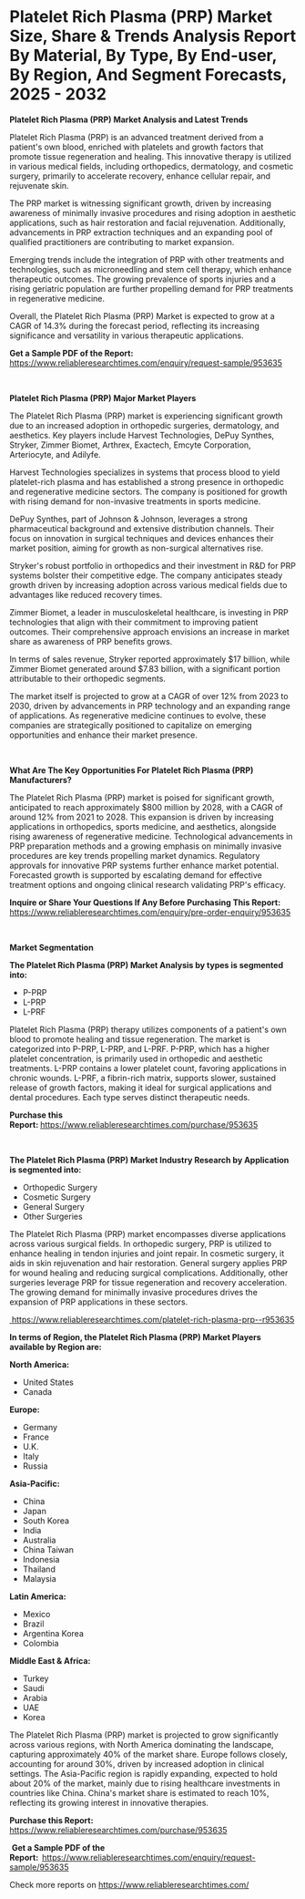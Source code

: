 <p><h1>Platelet Rich Plasma (PRP) Market Size, Share & Trends Analysis Report By Material, By Type, By End-user, By Region, And Segment Forecasts, 2025 - 2032</h1></p><p><strong>Platelet Rich Plasma (PRP) Market Analysis and Latest Trends</strong></p>
<p><p>Platelet Rich Plasma (PRP) is an advanced treatment derived from a patient's own blood, enriched with platelets and growth factors that promote tissue regeneration and healing. This innovative therapy is utilized in various medical fields, including orthopedics, dermatology, and cosmetic surgery, primarily to accelerate recovery, enhance cellular repair, and rejuvenate skin.</p><p>The PRP market is witnessing significant growth, driven by increasing awareness of minimally invasive procedures and rising adoption in aesthetic applications, such as hair restoration and facial rejuvenation. Additionally, advancements in PRP extraction techniques and an expanding pool of qualified practitioners are contributing to market expansion. </p><p>Emerging trends include the integration of PRP with other treatments and technologies, such as microneedling and stem cell therapy, which enhance therapeutic outcomes. The growing prevalence of sports injuries and a rising geriatric population are further propelling demand for PRP treatments in regenerative medicine.</p><p>Overall, the Platelet Rich Plasma (PRP) Market is expected to grow at a CAGR of 14.3% during the forecast period, reflecting its increasing significance and versatility in various therapeutic applications.</p></p>
<p><strong>Get a Sample PDF of the Report:&nbsp;</strong> <a href="https://www.reliableresearchtimes.com/enquiry/request-sample/953635?utm_campaign=3014&utm_medium=2&utm_source=Github&utm_content=ia&utm_term=09032025&utm_id=platelet-rich-plasma-prp">https://www.reliableresearchtimes.com/enquiry/request-sample/953635</a></p>
<p>&nbsp;</p>
<p><strong>Platelet Rich Plasma (PRP) Major Market Players</strong></p>
<p><p>The Platelet Rich Plasma (PRP) market is experiencing significant growth due to an increased adoption in orthopedic surgeries, dermatology, and aesthetics. Key players include Harvest Technologies, DePuy Synthes, Stryker, Zimmer Biomet, Arthrex, Exactech, Emcyte Corporation, Arteriocyte, and Adilyfe.</p><p>Harvest Technologies specializes in systems that process blood to yield platelet-rich plasma and has established a strong presence in orthopedic and regenerative medicine sectors. The company is positioned for growth with rising demand for non-invasive treatments in sports medicine.</p><p>DePuy Synthes, part of Johnson & Johnson, leverages a strong pharmaceutical background and extensive distribution channels. Their focus on innovation in surgical techniques and devices enhances their market position, aiming for growth as non-surgical alternatives rise.</p><p>Stryker's robust portfolio in orthopedics and their investment in R&D for PRP systems bolster their competitive edge. The company anticipates steady growth driven by increasing adoption across various medical fields due to advantages like reduced recovery times.</p><p>Zimmer Biomet, a leader in musculoskeletal healthcare, is investing in PRP technologies that align with their commitment to improving patient outcomes. Their comprehensive approach envisions an increase in market share as awareness of PRP benefits grows.</p><p>In terms of sales revenue, Stryker reported approximately $17 billion, while Zimmer Biomet generated around $7.83 billion, with a significant portion attributable to their orthopedic segments.</p><p>The market itself is projected to grow at a CAGR of over 12% from 2023 to 2030, driven by advancements in PRP technology and an expanding range of applications. As regenerative medicine continues to evolve, these companies are strategically positioned to capitalize on emerging opportunities and enhance their market presence.</p></p>
<p>&nbsp;</p>
<p><strong>What Are The Key Opportunities For Platelet Rich Plasma (PRP) Manufacturers?</strong></p>
<p><p>The Platelet Rich Plasma (PRP) market is poised for significant growth, anticipated to reach approximately $800 million by 2028, with a CAGR of around 12% from 2021 to 2028. This expansion is driven by increasing applications in orthopedics, sports medicine, and aesthetics, alongside rising awareness of regenerative medicine. Technological advancements in PRP preparation methods and a growing emphasis on minimally invasive procedures are key trends propelling market dynamics. Regulatory approvals for innovative PRP systems further enhance market potential. Forecasted growth is supported by escalating demand for effective treatment options and ongoing clinical research validating PRP's efficacy.</p></p>
<p><strong>Inquire or Share Your Questions If Any Before Purchasing This Report:</strong> <a href="https://www.reliableresearchtimes.com/enquiry/pre-order-enquiry/953635?utm_campaign=3014&utm_medium=2&utm_source=Github&utm_content=ia&utm_term=09032025&utm_id=platelet-rich-plasma-prp">https://www.reliableresearchtimes.com/enquiry/pre-order-enquiry/953635</a></p>
<p>&nbsp;</p>
<p><strong>Market Segmentation</strong></p>
<p><strong>The Platelet Rich Plasma (PRP) Market Analysis by types is segmented into:</strong></p>
<p><ul><li>P-PRP</li><li>L-PRP</li><li>L-PRF</li></ul></p>
<p><p>Platelet Rich Plasma (PRP) therapy utilizes components of a patient's own blood to promote healing and tissue regeneration. The market is categorized into P-PRP, L-PRP, and L-PRF. P-PRP, which has a higher platelet concentration, is primarily used in orthopedic and aesthetic treatments. L-PRP contains a lower platelet count, favoring applications in chronic wounds. L-PRF, a fibrin-rich matrix, supports slower, sustained release of growth factors, making it ideal for surgical applications and dental procedures. Each type serves distinct therapeutic needs.</p></p>
<p><strong>Purchase this Report:&nbsp;</strong><a href="https://www.reliableresearchtimes.com/purchase/953635?utm_campaign=3014&utm_medium=2&utm_source=Github&utm_content=ia&utm_term=09032025&utm_id=platelet-rich-plasma-prp">https://www.reliableresearchtimes.com/purchase/953635</a></p>
<p>&nbsp;</p>
<p><strong>The Platelet Rich Plasma (PRP) Market Industry Research by Application is segmented into:</strong></p>
<p><ul><li>Orthopedic Surgery</li><li>Cosmetic Surgery</li><li>General Surgery</li><li>Other Surgeries</li></ul></p>
<p><p>The Platelet Rich Plasma (PRP) market encompasses diverse applications across various surgical fields. In orthopedic surgery, PRP is utilized to enhance healing in tendon injuries and joint repair. In cosmetic surgery, it aids in skin rejuvenation and hair restoration. General surgery applies PRP for wound healing and reducing surgical complications. Additionally, other surgeries leverage PRP for tissue regeneration and recovery acceleration. The growing demand for minimally invasive procedures drives the expansion of PRP applications in these sectors.</p></p>
<p><a href="https://www.reliableresearchtimes.com/platelet-rich-plasma-prp--r953635?utm_campaign=3014&utm_medium=2&utm_source=Github&utm_content=ia&utm_term=09032025&utm_id=platelet-rich-plasma-prp">&nbsp;https://www.reliableresearchtimes.com/platelet-rich-plasma-prp--r953635</a></p>
<p><strong>In terms of Region, the Platelet Rich Plasma (PRP) Market Players available by Region are:</strong></p>
<p>
    <p> <strong> North America: </strong>
        <ul>
            <li>United States</li>
            <li>Canada</li>
        </ul>
        </p> 
    <p> <strong> Europe: </strong>
        <ul>
            <li>Germany</li>
            <li>France</li>
            <li>U.K.</li>
            <li>Italy</li>
            <li>Russia</li>
        </ul>
        </p> 
    <p> <strong> Asia-Pacific: </strong>
        <ul>
            <li>China</li>
            <li>Japan</li>
            <li>South Korea</li>
            <li>India</li>
            <li>Australia</li>
            <li>China Taiwan</li>
            <li>Indonesia</li>
            <li>Thailand</li>
            <li>Malaysia</li>
        </ul>
        </p> 
    <p> <strong> Latin America: </strong>
        <ul>
            <li>Mexico</li>
            <li>Brazil</li>
            <li>Argentina Korea</li>
            <li>Colombia</li>
        </ul>
        </p> 
    <p> <strong> Middle East & Africa: </strong>
        <ul>
            <li>Turkey</li>
            <li>Saudi</li>
            <li>Arabia</li>
            <li>UAE</li>
            <li>Korea</li>
        </ul>
    </p>
    </p>
<p><p>The Platelet Rich Plasma (PRP) market is projected to grow significantly across various regions, with North America dominating the landscape, capturing approximately 40% of the market share. Europe follows closely, accounting for around 30%, driven by increased adoption in clinical settings. The Asia-Pacific region is rapidly expanding, expected to hold about 20% of the market, mainly due to rising healthcare investments in countries like China. China's market share is estimated to reach 10%, reflecting its growing interest in innovative therapies.</p></p>
<p><strong>Purchase this Report: </strong><a href="https://www.reliableresearchtimes.com/purchase/953635?utm_campaign=3014&utm_medium=2&utm_source=Github&utm_content=ia&utm_term=09032025&utm_id=platelet-rich-plasma-prp">https://www.reliableresearchtimes.com/purchase/953635</a></p>
<p>&nbsp;<strong>Get a Sample PDF of the Report:&nbsp;&nbsp;</strong><a href="https://www.reliableresearchtimes.com/enquiry/request-sample/953635?utm_campaign=3014&utm_medium=2&utm_source=Github&utm_content=ia&utm_term=09032025&utm_id=platelet-rich-plasma-prp">https://www.reliableresearchtimes.com/enquiry/request-sample/953635</a></p>
<p><strong></strong></p>
<p>Check more reports on <a href="https://www.reliableresearchtimes.com/?utm_campaign=3014&utm_medium=2&utm_source=Github&utm_content=ia&utm_term=09032025&utm_id=platelet-rich-plasma-prp">https://www.reliableresearchtimes.com/</a></p>